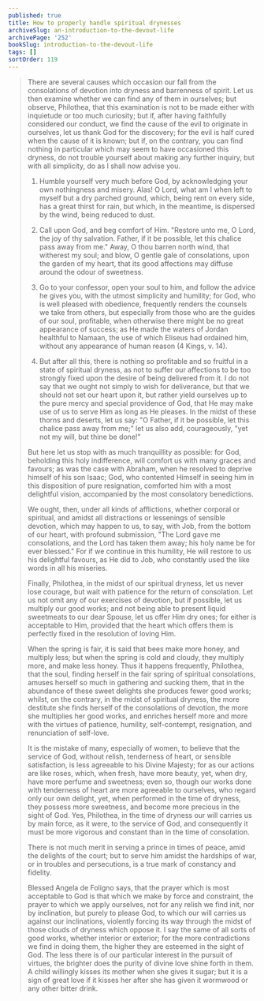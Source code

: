 ```yaml
---
published: true
title: How to properly handle spiritual drynesses
archiveSlug: an-introduction-to-the-devout-life
archivePage: '252'
bookSlug: introduction-to-the-devout-life
tags: []
sortOrder: 119
---
```


> There are several causes which occasion our fall from the consolations of devotion into dryness and barrenness of spirit. Let us then examine whether we can find any of them in ourselves; but observe, Philothea, that this examination is not to be made either with inquietude or too much curiosity; but if, after having faithfully considered our conduct, we find the cause of the evil to originate in ourselves, let us thank God for the discovery; for the evil is half cured when the cause of it is known; but if, on the contrary, you can find nothing in particular which may seem to have occasioned this dryness, do not trouble yourself about making any further inquiry, but with all simplicity, do as I shall now advise you.
>
> 1. Humble yourself very much before God, by acknowledging your own nothingness and misery. Alas! O Lord, what am I when left to myself but a dry parched ground, which, being rent on every side, has a great thirst for rain, but which, in the meantime, is dispersed by the wind, being reduced to dust.
>
> 2. Call upon God, and beg comfort of Him. "Restore unto me, O Lord, the joy of thy salvation. Father, if it be possible, let this chalice pass away from me." Away, O thou barren north wind, that witherest my soul; and blow, O gentle gale of consolations, upon the garden of my heart, that its good affections may diffuse around the odour of sweetness.
>
> 3. Go to your confessor, open your soul to him, and follow the advice he gives you, with the utmost simplicity and humility; for God, who is well pleased with obedience, frequently renders the counsels we take from others, but especially from those who are the guides of our soul, profitable, when otherwise there might be no great appearance of success; as He made the waters of Jordan healthful to Namaan, the use of which Eliseus had ordained him, without any appearance of human reason (4 Kings, v. 14).
>
> 4. But after all this, there is nothing so profitable and so fruitful in a state of spiritual dryness, as not to suffer our affections to be too strongly fixed upon the desire of being delivered from it. I do not say that we ought not simply to wish for deliverance, but that we should not set our heart upon it, but rather yield ourselves up to the pure mercy and special providence of God, that He may make use of us to serve Him as long as He pleases. In the midst of these thorns and deserts, let us say: "O Father, if it be possible, let this chalice pass away from me;" let us also add, courageously, "yet not my will, but thine be done!"
>
> But here let us stop with as much tranquillity as possible: for God, beholding this holy indifference, will comfort us with many graces and favours; as was the case with Abraham, when he resolved to deprive himself of his son Isaac; God, who contented Himself in seeing him in this disposition of pure resignation, comforted him with a most delightful vision, accompanied by the most consolatory benedictions.
>
> We ought, then, under all kinds of afflictions, whether corporal or spiritual, and amidst all distractions or lessenings of sensible devotion, which may happen to us, to say, with Job, from the bottom of our heart, with profound submission, "The Lord gave me consolations, and the Lord has taken them away; his holy name be for ever blessed." For if we continue in this humility, He will restore to us his delightful favours, as He did to Job, who constantly used the like words in all his miseries.
>
> Finally, Philothea, in the midst of our spiritual dryness, let us never lose courage, but wait with patience for the return of consolation. Let us not omit any of our exercises of devotion, but if possible, let us multiply our good works; and not being able to present liquid sweetmeats to our dear Spouse, let us offer Him dry ones; for either is acceptable to Him, provided that the heart which offers them is perfectly fixed in the resolution of loving Him.
>
> When the spring is fair, it is said that bees make more honey, and multiply less; but when the spring is cold and cloudy, they multiply more, and make less honey. Thus it happens frequently, Philothea, that the soul, finding herself in the fair spring of spiritual consolations, amuses herself so much in gathering and sucking them, that in the abundance of these sweet delights she produces fewer good works; whilst, on the contrary, in the midst of spiritual dryness, the more destitute she finds herself of the consolations of devotion, the more she multiplies her good works, and enriches herself more and more with the virtues of patience, humility, self-contempt, resignation, and renunciation of self-love.
>
> It is the mistake of many, especially of women, to believe that the service of God, without relish, tenderness of heart, or sensible satisfaction, is less agreeable to his Divine Majesty; for as our actions are like roses, which, when fresh, have more beauty, yet, when dry, have more perfume and sweetness; even so, though our works done with tenderness of heart are more agreeable to ourselves, who regard only our own delight, yet, when performed in the time of dryness, they possess more sweetness, and become more precious in the sight of God. Yes, Philothea, in the time of dryness our will carries us by main force, as it were, to the service of God, and consequently it must be more vigorous and constant than in the time of consolation.
>
> There is not much merit in serving a prince in times of peace, amid the delights of the court; but to serve him amidst the hardships of war, or in troubles and persecutions, is a true mark of constancy and fidelity.
>
> Blessed Angela de Foligno says, that the prayer which is most acceptable to God is that which we make by force and constraint, the prayer to which we apply ourselves, not for any relish we find init, nor by inclination, but purely to please God, to which our will carries us against our inclinations, violently forcing its way through the midst of those clouds of dryness which oppose it. I say the same of all sorts of good works, whether interior or exterior; for the more contradictions we find in doing them, the higher they are esteemed in the sight of God. The less there is of our particular interest in the pursuit of virtues, the brighter does the purity of divine love shine forth in them. A child willingly kisses its mother when she gives it sugar; but it is a sign of great love if it kisses her after she has given it wormwood or any other bitter drink.
